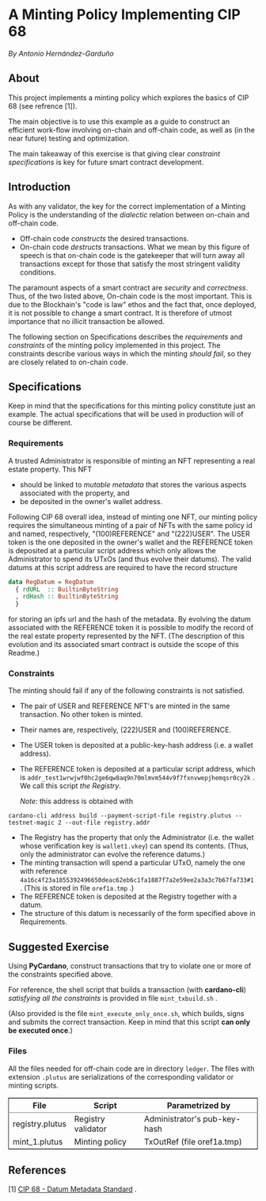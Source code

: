 # A Minting Policy Implementing CIP 68

*By Antonio Hernández-Garduño*


## About

This project implements a minting policy which explores the basics of CIP 68 (see refrence [1]).

The main objective is to use this example as a guide to construct an efficient work-flow involving on-chain and off-chain code, as well as (in the near future) testing and optimization.

The main takeaway of this exercise is that giving clear *constraint specifications* is key for future smart contract development.


## Introduction

As with any validator, the key for the correct implementation of a Minting Policy is the understanding of the *dialectic* relation between on-chain and off-chain code.

-   Off-chain code *constructs* the desired transactions.
-   On-chain code *destructs* transactions.  What we mean by this figure of speech is that on-chain code is the gatekeeper that will turn away all transactions except for those that satisfy the most stringent validity conditions.

The paramount aspects of a smart contract are *security* and *correctness*.  Thus, of the two listed above, On-chain code is the most important.  This is due to the Blockhain's "code is law" ethos and the fact that, once deployed, it is not possible to change a smart contract.  It is therefore of utmost importance that no illicit transaction be allowed.

The following section on Specifications describes the *requirements* and *constraints* of the minting policy implemented in this project.  The constraints describe various ways in which the minting *should fail*, so they are closely related to on-chain code.


## Specifications

Keep in mind that the specifications for this minting policy constitute just an example.  The actual specifications that will be used in production will of course be different.


### Requirements

A trusted Administrator is responsible of minting an NFT representing a real estate property.  This NFT

-   should be linked to *mutable metadata* that stores the various aspects associated with the property, and
-   be deposited in the owner's wallet address.

Following CIP 68 overall idea, instead of minting one NFT, our minting policy requires the simultaneous minting of a pair of NFTs with the same policy id and named, respectively, "(100)REFERENCE" and "(222)USER".  The USER token is the one deposited in the owner's wallet and the REFERENCE token is deposited at a particular script address which only allows the Administrator to spend its UTxOs (and thus evolve their datums).  The valid datums at this script address are required to have the record structure

```haskell
data RegDatum = RegDatum
  { rdURL  :: BuiltinByteString
  , rdHash :: BuiltinByteString
  }
```

for storing an ipfs url and the hash of the metadata.  By evolving the datum associated with the REFERENCE token it is possible to modify the record of the real estate property represented by the NFT.  (The description of this evolution and its associated smart contract is outside the scope of this Readme.)


### Constraints

The minting should fail if any of the following constraints is not satisfied.

-   The pair of USER and REFERENCE NFT's are minted in the same transaction.  No other token is minted.
-   Their names are, respectively, (222)USER and (100)REFERENCE.
-   The USER token is deposited at a public-key-hash address (i.e. a wallet address).
-   The REFERENCE token is deposited at a particular script address, which is `addr_test1wrwjwf0hc2ge6qw8aq9n70mlmvm544v9f7fxnvwepjhemqsr0cy2k` .  We call this script *the Registry*.

    *Note:*  this address is obtained with

```shell
cardano-cli address build --payment-script-file registry.plutus --testnet-magic 2 --out-file registry.addr
```

-   The Registry has the property that only the Administrator (i.e. the wallet whose verification key is `wallet1.vkey`) can spend its contents.  (Thus, only the administrator can evolve the reference datums.)
-   The minting transaction will spend a particular UTxO, namely the one with reference `4a16c4f23a1855392496650deac62eb6c1fa1887f7a2e59ee2a3a3c7b67fa733#1` .  (This is stored in file `oref1a.tmp` .)
-   The REFERENCE token is deposited at the Registry together with a datum.
-   The structure of this datum is necessarily of the form specified above in Requirements.


## Suggested Exercise

Using **PyCardano**, construct transactions that try to violate one or more of the constraints specified above.

For reference, the shell script that builds a transaction (with **cardano-cli**) *satisfying  all the constraints* is provided in file `mint_txbuild.sh` .

(Also provided is the file `mint_execute_only_once.sh`, which builds, signs and submits the correct transaction.  Keep in mind that this script **can only be executed once**.)

### Files

All the files needed for off-chain code are in directory `ledger`.  The files with extension `.plutus` are serializations of the corresponding validator or minting scripts.

<table border="2" cellspacing="0" cellpadding="6" rules="groups" frame="hsides">


<colgroup>
<col  class="org-left" />

<col  class="org-left" />

<col  class="org-left" />
</colgroup>
<thead>
<tr>
<th scope="col" class="org-left">File</th>
<th scope="col" class="org-left">Script</th>
<th scope="col" class="org-left">Parametrized by</th>
</tr>
</thead>

<tbody>
<tr>
<td class="org-left">registry.plutus</td>
<td class="org-left">Registry validator</td>
<td class="org-left">Administrator's pub-key-hash</td>
</tr>


<tr>
<td class="org-left">mint_1.plutus</td>
<td class="org-left">Minting policy</td>
<td class="org-left">TxOutRef (file oref1a.tmp)</td>
</tr>
</tbody>
</table>


## References

[1]  [CIP 68 - Datum Metadata Standard](https://cips.cardano.org/cips/cip68/) .
